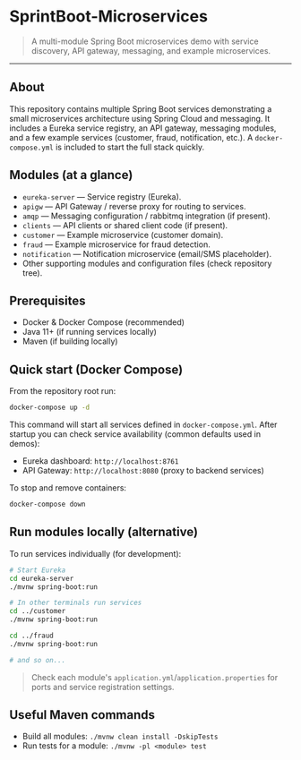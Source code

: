 # SprintBoot-Microservices

> A multi-module Spring Boot microservices demo with service discovery, API gateway, messaging, and example microservices.

---

## About
This repository contains multiple Spring Boot services demonstrating a small microservices architecture using Spring Cloud and messaging. It includes a Eureka service registry, an API gateway, messaging modules, and a few example services (customer, fraud, notification, etc.). A `docker-compose.yml` is included to start the full stack quickly.

## Modules (at a glance)
- `eureka-server` — Service registry (Eureka).
- `apigw` — API Gateway / reverse proxy for routing to services.
- `amqp` — Messaging configuration / rabbitmq integration (if present).
- `clients` — API clients or shared client code (if present).
- `customer` — Example microservice (customer domain).
- `fraud` — Example microservice for fraud detection.
- `notification` — Notification microservice (email/SMS placeholder).
- Other supporting modules and configuration files (check repository tree).

## Prerequisites
- Docker & Docker Compose (recommended)
- Java 11+ (if running services locally)
- Maven (if building locally)

## Quick start (Docker Compose)
From the repository root run:

```bash
docker-compose up -d
```

This command will start all services defined in `docker-compose.yml`. After startup you can check service availability (common defaults used in demos):
- Eureka dashboard: `http://localhost:8761`
- API Gateway: `http://localhost:8080` (proxy to backend services)

To stop and remove containers:
```bash
docker-compose down
```

## Run modules locally (alternative)
To run services individually (for development):

```bash
# Start Eureka
cd eureka-server
./mvnw spring-boot:run

# In other terminals run services
cd ../customer
./mvnw spring-boot:run

cd ../fraud
./mvnw spring-boot:run

# and so on...
```

> Check each module's `application.yml`/`application.properties` for ports and service registration settings.

## Useful Maven commands
- Build all modules: `./mvnw clean install -DskipTests`
- Run tests for a module: `./mvnw -pl <module> test`
